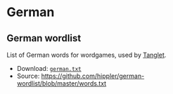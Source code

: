 # German

## German wordlist

List of German words for wordgames, used by [Tanglet](https://gottcode.org/tanglet).

- Download: [`german.txt`](german.txt)
- Source: https://github.com/hippler/german-wordlist/blob/master/words.txt
